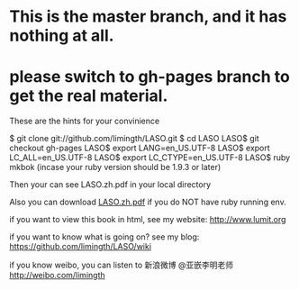 # This is the master branch, and it has nothing at all.

# please switch to gh-pages branch to get the real material.

These are the hints for your convinience

  $ git clone git://github.com/limingth/LASO.git
  $ cd LASO
  LASO$ git checkout gh-pages
  LASO$ export LANG=en_US.UTF-8
  LASO$ export LC_ALL=en_US.UTF-8
  LASO$ export LC_CTYPE=en_US.UTF-8
  LASO$ ruby mkbok 
  (incase your ruby version should be 1.9.3 or later)


Then your can see LASO.zh.pdf in your local directory 

Also you can download [LASO.zh.pdf](http://repo.or.cz/w/mkbok.git/blob_plain/HEAD:/limingth_LASO.zh.pdf) if you do NOT have ruby running env.

if you want to view this book in html, see my website:
http://www.lumit.org

if you want to know what is going on?  see my blog:  
https://github.com/limingth/LASO/wiki

if you know weibo, you can listen to 新浪微博 @亚嵌李明老师 
http://weibo.com/limingth

